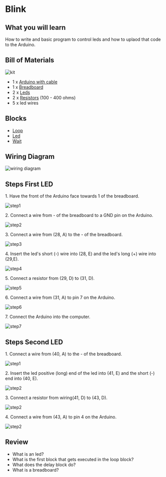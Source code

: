 # Blink

[comment]: <> (Put video here)

## What you will learn

How to write and basic program to control leds and how to uplaod that code to the Arduino.

## Bill of Materials

![kit](../assets/blink/kit.jpg)

- 1 x [Arduino with cable](what-is-an-arduino.html)
- 1 x [Breadboard](/addons.html#breadboard)
- 2 x [Leds](/addons.html#led)
- 2 x [Resistors](/addons.html#resistor) (100 - 400 ohms)
- 5 x led wires

## Blocks

- [Loop](/blocks.html#loop)
- [Led](/blocks.html#led)
- [Wait](/blocks.html#wait)

## Wiring Diagram

![wiring diagram](../assets/blink/wiring-diagram.png)

## Steps First LED

1\. Have the front of the Arduino face towards 1 of the breadboard.

![step1](../assets/blink/wiring-first-led/step1.jpg)

2\. Connect a wire from - of the breadboard to a GND pin on the Arduino.

![step2](../assets/blink/wiring-first-led/step2.jpg)

3\. Connect a wire from (28, A) to the - of the breadboard.

![step3](../assets/blink/wiring-first-led/step3.jpg)

4\. Insert the led's short (-) wire into (28, E) and the led's long (+) wire into (29,E).

![step4](../assets/blink/wiring-first-led/step4.jpg)

5\. Connect a resistor from (29, D) to (31, D).

![step5](../assets/blink/wiring-first-led/step5.jpg)

6\. Connect a wire from (31, A) to pin 7 on the Arduino.

![step6](../assets/blink/wiring-first-led/step6.jpg)

7\. Connect the Arduino into the computer.

![step7](../assets/blink/wiring-first-led/step7.jpg)

## Steps Second LED

1\. Connect a wire from (40, A) to the - of the breadboard.

![step1](../assets/blink/wiring-second-led/step1.jpg)

2\. Insert the led positive (long) end of the led into (41, E) and the short (-) end into (40, E).

![step2](../assets/blink/wiring-second-led/step2.jpg)

3\. Connect a resistor from wiring(41, D) to (43, D).

![step2](../assets/blink/wiring-second-led/step3.jpg)

4\. Connect a wire from (43, A) to pin 4 on the Arduino.

![step2](../assets/blink/wiring-second-led/step4.jpg)

## Review

- What is an led?
- What is the first block that gets executed in the loop block?
- What does the delay block do?
- What is a breadboard?
